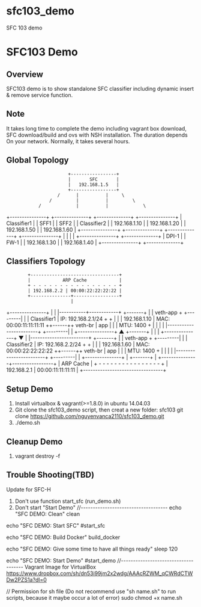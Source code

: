 # sfc103_demo
SFC 103 demo

SFC103 Demo
===========

Overview
--------

SFC103 demo is to show standalone SFC classifier including dynamic insert
& remove service function.

Note
----

It takes long time to complete the demo including vagrant box download,
SFC download/build and ovs with NSH installation. The duration depends
On your network. Normally, it takes several hours.

Global Topology
---------------

                           +-----------------+
                           |       SFC       |
                           |   192.168.1.5   |
                           +-----------------+
                       /      |          |     \
                    /         |          |         \
                /             |          |             \
+---------------+  +--------------+   +--------------+  +---------------+
|  Classifier1  |  |    SFF1      |   |     SFF2     |  |  Classifier2  |
|  192.168.1.10 |  | 192.168.1.20 |   | 192.168.1.50 |  |  192.168.1.60 |
+---------------+  +--------------+   +--------------+  +---------------+
                              |          |
                              |          |
                   +---------------+  +--------------+
                   |     DPI-1     |  |     FW-1     |
                   | 192.168.1.30  |  | 192.168.1.40 |
                   +---------------+  +--------------+

Classifiers Topology
--------------------

            +---------------------------------+
            |            ARP Cache            |
            + - - - - - - - - - - - - - - - - +
            | 192.168.2.2 | 00:00:22:22:22:22 |
            +---------------+-----------------+
                            |
+---------------+           |
|               |-----------+------------+                  +-------+
|               | veth-app               +        +---------|       |
| Classifier1   | IP: 192.168.2.1/24     +        +         |       |
| 192.168.1.10  | MAC: 00:00:11:11:11:11 ++------++ veth-br |  app  |
|               | MTU: 1400              +        |         |       |
|               |------------------------+        +---------|       |
+---------------+           ▲                               +-------+
                            |
                            |
                            |
+---------------+           ▼
|               |------------------------+                  +-------+
|               | veth-app               +        +---------|       |
| Classifier2   | IP: 192.168.2.2/24     +        +         |       |
| 192.168.1.60  | MAC: 00:00:22:22:22:22 ++------++ veth-br |  app  |
|               | MTU: 1400              +        |         |       |
|               |------------------------+        +---------|       |
+---------------+           |                               +-------+
                            |
            +---------------+-----------------+
            |            ARP Cache            |
            + - - - - - - - - - - - - - - - - +
            | 192.168.2.1 | 00:00:11:11:11:11 |
            +---------------------------------+

Setup Demo
----------
1. Install virtualbox & vagrant(>=1.8.0) in ubuntu 14.04.03
2. Git clone the sfc103_demo script, then creat a new folder: sfc103
  git clone https://github.com/nguyenvanca2110/sfc103_demo.git
3. ./demo.sh


Cleanup Demo
------------
1. vagrant destroy -f


Trouble Shooting(TBD)
--------------------
Update for SFC-H
1. Don't use function start_sfc (run_demo.sh)
2. Don't start "Start Demo" 
//------------------------------------
echo "SFC DEMO: Clean"
clean

echo "SFC DEMO: Start SFC"
#start_sfc

echo "SFC DEMO: Build Docker"
build_docker

echo "SFC DEMO: Give some time to have all things ready"
sleep 120

echo "SFC DEMO: Start Demo"
#start_demo
//-------------------------------------
Vagrant Image for VirtualBox
https://www.dropbox.com/sh/dn53i99jm2x2wdg/AAAcRZWM_qCWRdCTWDw2PZS1a?dl=0

// Permission for sh file
(Do not recommend use "sh name.sh" to run scripts, because it maybe occur a lot of error)
sudo chmod +x name.sh
